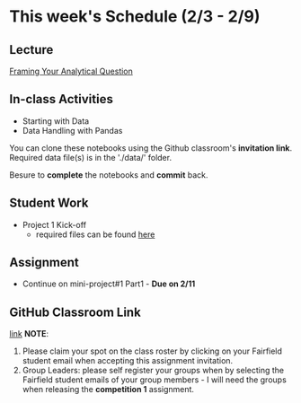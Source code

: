 # This week's Schedule (2/3 - 2/9)

## Lecture
[Framing Your Analytical Question](https://docs.google.com/presentation/d/1vFsM5UUc4jFdXUBF7KYceQopt_0IHa8rgX-8Q_E54i4/edit?usp=sharing)

## In-class Activities
+ Starting with Data
+ Data Handling with Pandas

You can clone these notebooks using the Github classroom's __invitation link__.
Required data file(s) is in the './data/' folder.

Besure to __complete__ the notebooks and __commit__ back.

## Student Work
+ Project 1 Kick-off
  + required files can be found [here](https://github.com/fairfield-university-ba545/2019-Competition1)

## Assignment
+ Continue on mini-project#1 Part1  - __Due on 2/11__

## GitHub Classroom Link
[link](https://classroom.github.com/a/WhAB3CLe)
__NOTE__: 
1. Please claim your spot on the class roster by clicking on your Fairfield student email when accepting this assignment invitation.
2. Group Leaders: please self register your groups when by selecting the Fairfield student emails of your group members - I will need the groups when releasing the __competition 1__ assignment.

